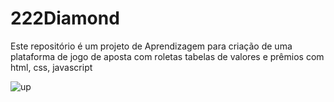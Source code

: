 # 222Diamond
Este repositório é um projeto de  Aprendizagem para criação de uma plataforma de jogo de aposta com roletas
tabelas de valores e prêmios
com html, css, javascript

![up](https://github.com/AmandaThayna/222Diamond/assets/124202338/82c3795d-c836-4b58-a75a-29eea6224072)
